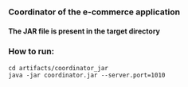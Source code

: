 ### Coordinator of the e-commerce application

#### The JAR file is present in the target directory

### How to run:
```
cd artifacts/coordinator_jar
java -jar coordinator.jar --server.port=1010
```